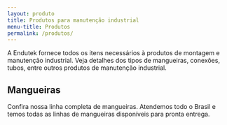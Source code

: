 ```yaml
---
layout: produto
title: Produtos para manutenção industrial
menu-title: Produtos
permalink: /produtos/
---
```


A Endutek fornece todos os itens necessários à produtos de montagem e manutenção industrial. Veja detalhes dos tipos de mangueiras, conexões, tubos, entre outros produtos de manutenção industrial.

## Mangueiras

Confira nossa linha completa de mangueiras. Atendemos todo o Brasil e temos todas as linhas de mangueiras disponíveis para pronta entrega.

